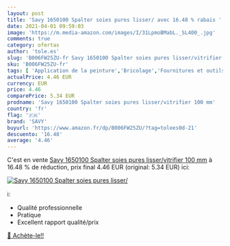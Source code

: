 ```yaml
---
layout: post
title: 'Savy 1650100 Spalter soies pures lisser/ avec 16.48 % rabais '
date: 2021-04-01 09:59:03
image: 'https://m.media-amazon.com/images/I/31LpmoBMabL._SL400_.jpg'
comments: true
category: ofertas
author: 'tole.es'
slug: 'B006FW25ZU-fr Savy 1650100 Spalter soies pures lisser/vitrifier 100 mm'
sku: 'B006FW25ZU-fr'
tags: [ 'Application de la peinture','Bricolage','Fournitures et outils de peinture','Peintures, outils et traitement des murs','Pinceaux pour peinture','Pinceaux à poils','savy', ]
actualPrice: 4.46 EUR
currency: EUR
price: 4.46
comparePrice: 5.34 EUR
prodname: 'Savy 1650100 Spalter soies pures lisser/vitrifier 100 mm'
country: 'fr'
flag: '🇫🇷'
brand: 'SAVY'
buyurl: 'https://www.amazon.fr/dp/B006FW25ZU/?tag=tolees0d-21'
descuento: '16.48'
average: '4.46'
---
```


C'est en vente [Savy 1650100 Spalter soies pures lisser/vitrifier 100 mm](https://www.amazon.fr/dp/B006FW25ZU/?tag=tolees0d-21)  à  16.48 % de réduction, prix final  4.46 EUR (original: 5.34 EUR) ici:

[![Savy 1650100 Spalter soies pures lisser/](https://m.media-amazon.com/images/I/31LpmoBMabL._SL400_.jpg)](https://www.amazon.fr/dp/B006FW25ZU/?tag=tolees0d-21)

ℹ️:

- Qualité professionnelle
- Pratique
- Excellent rapport qualité/prix

[🛒 Achète-le!!](https://www.amazon.fr/dp/B006FW25ZU/?tag=tolees0d-21)
